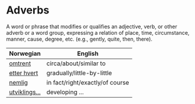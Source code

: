 # Adverbs

A word or phrase that modifies or qualifies an adjective, verb, or other adverb or a word group, expressing a relation of place, time, circumstance, manner, cause, degree, etc. (e.g., gently, quite, then, there).

| Norwegian | English |
| --- | --- |
| [omtrent](https://www.ordnett.no/search?language=no&phrase=omtrent) | circa/about/similar to |
| [etter hvert](https://www.ordnett.no/search?language=no&phrase=etter%20hvert) | gradually/little-by-little |
| [nemlig](https://www.ordnett.no/search?language=no&phrase=nemlig) | in fact/right/exactly/of course |
| [utviklings...](https://www.ordnett.no/search?language=no&phrase=utviklings...) | developing ... |


